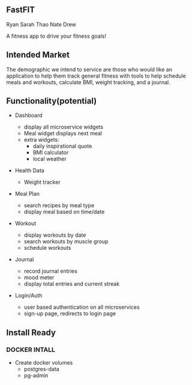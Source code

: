 ## FastFIT

Ryan
Sarah
Thao
Nate
Drew

A fitness app to drive your fitness goals!

## Intended Market
The demographic we intend to service are those who would like an
application to help them track general fitness with tools to help schedule
meals and workouts, calculate BMI, weight tracking, and a journal.

## Functionality(potential)

- Dashboard
	- display all microservice widgets
	- Meal widget displays next meal
	- extra widgets:
		- daily inspirational quote
		- BMI calculator
		- local weather

- Health Data
	- Weight tracker

- Meal Plan
	- search recipes by meal type
	- display meal based on time/date

- Workout
	- display workouts by date
	- search workouts by muscle group
	- schedule workouts

- Journal
	- record journal entries
	- mood meter
	- display total entries and current streak

- Login/Auth
	- user based authentication on all microservices
	- sign-up page, redirects to login page



## Install Ready

### DOCKER INTALL
- Create docker volumes
	- postgres-data
	- pg-admin
